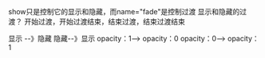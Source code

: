 

show只是控制它的显示和隐藏，而name="fade"是控制过渡
显示和隐藏的过渡？
开始过渡，开始过渡结束，结束过渡，结束过渡结束

显示    --》隐藏                   隐藏--》显示
opacity：1--> opacity：0  opacity：0--> opacity：1
